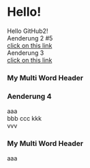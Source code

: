 # Hello!<br>
Hello GitHub2!<br>
Aenderung 2 #5  
[click on this link](#Aenderung-4)  
Aenderung 3  
[click on this link](#my-multi-word-header)
### My Multi Word Header
### Aenderung 4  
aaa  
bbb 
ccc 
kkk  
vvv  
### My Multi Word Header  
aaa
